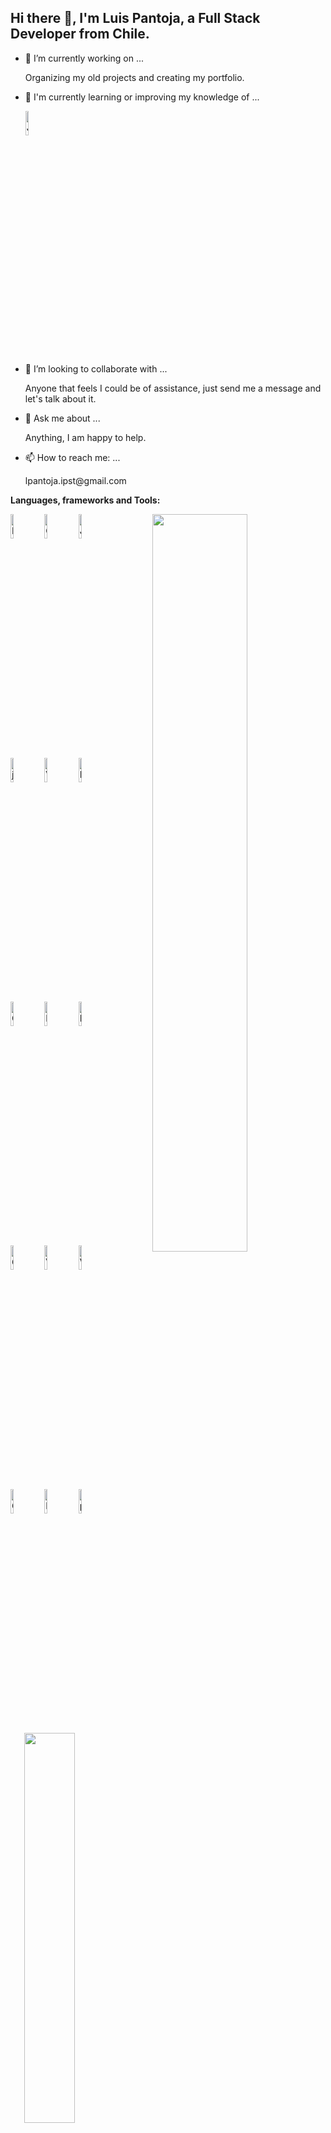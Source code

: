 ## Hi there 👋, I'm Luis Pantoja, a Full Stack Developer from Chile.

<!--
**lpantoja/lpantoja** is a ✨ _special_ ✨ repository because its `README.md` (this file) appears on your GitHub profile.

Here are some ideas to get you started:
-->
- 🔭 I’m currently working on ...
  <p>
    Organizing my old projects and creating my portfolio.
  </p>
- 🌱 I'm currently learning or improving my knowledge of ...
  <p>
    <img src="https://www.vectorlogo.zone/logos/java/java-horizontal.svg" width="10%" alt="Java" />
  <p />
- 👯 I’m looking to collaborate with ...
  <p>
    Anyone that feels I could be of assistance, just send me a message and let's talk about it.
  </p>
<!--
- 🤔 I’m looking for help with ...
-->
- 💬 Ask me about ...
  <p>
    Anything, I am happy to help.
  </p>
- 📫 How to reach me: ...
  <p>
    lpantoja.ipst@gmail.com
  </p>
<!--
- 😄 Pronouns: ...
- ⚡ Fun fact: ...
-->

**Languages, frameworks and Tools:**
<p>
  <img src="https://github-readme-stats-alpha-three-23.vercel.app/api?username=lpantoja&include_all_commits=true&show_icons=true&theme=dark" width="55%" align="right" />
  <img src="https://www.vectorlogo.zone/logos/w3_html5/w3_html5-ar21.svg" width="10%" alt="HTML5" />
  <img src="https://www.vectorlogo.zone/logos/w3_css/w3_css-ar21.svg" width="10%" alt="Cascading Style Sheets" />
  <img src="https://www.vectorlogo.zone/logos/javascript/javascript-ar21.svg" width="10%" alt="Javascript" />
  <br />
  <img src="https://www.vectorlogo.zone/logos/jquery/jquery-ar21.svg" width="10%" alt="jQuery" />
  <img src="https://www.vectorlogo.zone/logos/microsoft_vb/microsoft_vb-ar21.svg" width="10%" alt="Visual Basic" />
  <img src="https://www.vectorlogo.zone/logos/gnu_bash/gnu_bash-ar21.svg" width="10%" alt="BASH" />
  <br />
  <img src="https://www.vectorlogo.zone/logos/oracle/oracle-ar21.svg" width="10%" alt="Oracle" />
  <img src="https://www.vectorlogo.zone/logos/mysql/mysql-ar21.svg" width="10%" alt="MySQL" />
  <img src="https://www.vectorlogo.zone/logos/mariadb/mariadb-ar21.svg" width="10%" alt="MariaDB" />
  <br />
  <img src="https://www.vectorlogo.zone/logos/git-scm/git-scm-ar21.svg" width="10%" alt="Git" />
  <img src="https://www.vectorlogo.zone/logos/vim/vim-ar21.svg" width="10%" alt="Vim" />
  <img src="https://www.vectorlogo.zone/logos/visualstudio_code/visualstudio_code-ar21.svg" width="10%" alt="Visual Studio Code" />
  <br />
  <img src="https://www.vectorlogo.zone/logos/github/github-ar21.svg" width="10%" alt="GitHub" />
  <img src="https://www.vectorlogo.zone/logos/php/php-ar21.svg" width="10%" alt="PHP" />
  <img src="https://www.vectorlogo.zone/logos/phpmyadmin/phpmyadmin-ar21.svg" width="10%" alt="phpMyAdmin" />
  <br />
  <img src="https://github-readme-stats-alpha-three-23.vercel.app/api/top-langs?username=lpantoja&layout=compact&langs_count=20&show_icons=true&theme=dark" width="40%" align="right" />
  <img src="https://www.vectorlogo.zone/logos/google_recaptcha/google_recaptcha-ar21.svg" width="10%" alt="reCAPTCHA" />
  <img src="https://www.vectorlogo.zone/logos/w3c_xml/w3c_xml-ar21.svg" width="10%" alt="XML" />
  <img src="https://www.vectorlogo.zone/logos/ubuntu/ubuntu-ar21.svg" width="10%" alt="Ubuntu" />
  <br />
  <img src="https://www.vectorlogo.zone/logos/microsoft/microsoft-ar21.svg" width="10%" alt="Microsoft Windows" />
  <img src="https://www.vectorlogo.zone/logos/debian/debian-ar21.svg" width="10%" alt="Debian" />
  <img src="https://www.vectorlogo.zone/logos/json/json-ar21.svg" width="10%" alt="JSON" />
</p>

<!-- This readme was based on README.md of Murillo Comino - https://github.com/onimur -->
